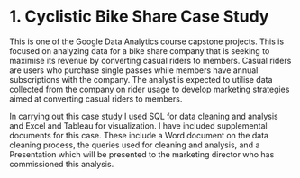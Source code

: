 # 1. Cyclistic Bike Share Case Study
   
This is one of the Google Data Analytics course capstone projects. This is focused on analyzing data for a bike share company that is seeking to maximise its revenue by converting casual riders to members. Casual riders are users who purchase single passes while members have annual subscriptions with the company. The analyst is expected to utilise data collected from the company on rider usage to develop marketing strategies aimed at converting casual riders to members. 

In carrying out this case study I used SQL for data cleaning and analysis and Excel and Tableau for visualization. I have included supplemental documents for this case. These include a Word document on the data cleaning process, the queries used for cleaning and analysis, and a Presentation which will be presented to the marketing director who has commissioned this analysis.
